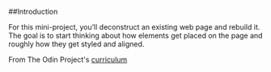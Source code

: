 ##Introduction

For this mini-project, you’ll deconstruct an existing web page and rebuild it. The goal is to start thinking about how elements get placed on the page and roughly how they get styled and aligned.

From The Odin Project's [curriculum](http://www.theodinproject.com/courses/web-development-101/lessons/html-css)
